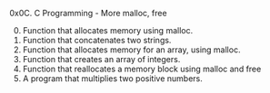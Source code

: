 0x0C. C Programming - More malloc, free

0. Function that allocates memory using malloc.
1. Function that concatenates two strings.
2. Function that allocates memory for an array, using malloc.
3. Function that creates an array of integers.
4. Function that reallocates a memory block using malloc and free
5. A program that multiplies two positive numbers.

